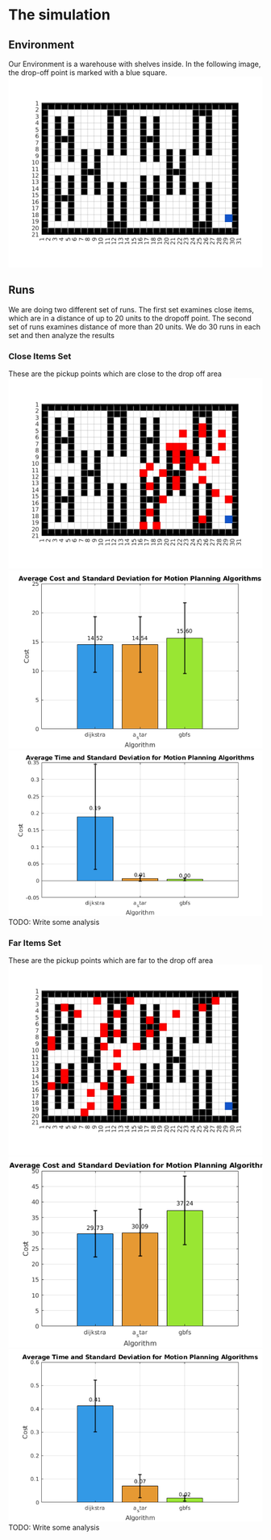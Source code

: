 # The simulation
## Environment
Our Environment is a warehouse with shelves inside. In the following image, the drop-off point is marked with a blue square.\
![warehouse](./res/warehouse.png "Warehouse")
## Runs
We are doing two different set of runs. The first set examines close items, which are in a distance of up to 20 units to the dropoff point. The second set of runs examines distance of more than 20 units. We do 30 runs in each set and then analyze the results
### Close Items Set
These are the pickup points which are close to the drop off area\
![warehouse](./res/close_pickup_start_points.png "Warehouse") ![warehouse](./res/close_pickup_res.png "Warehouse")
![warehouse](./res/close_pickup_time.png "Warehouse")
TODO: Write some analysis

### Far Items Set
These are the pickup points which are far to the drop off area\
![warehouse](./res/far_pickup_start_points.png "Warehouse") ![warehouse](./res/far_pickup_res.png "Warehouse")
![warehouse](./res/far_pickup_time.png "Warehouse")
TODO: Write some analysis